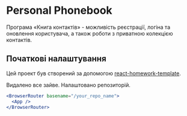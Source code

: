# Personal Phonebook

Програма «Книга контактів» - можливість реєстрації, логіна та оновлення
користувача, а також роботи з приватною колекцією контактів.

## Початкові налаштування

Цей проект був створений за допомогою
[react-homework-template](https://github.com/statsenkoin/react-homework-template).

Видалено все зайве. Налаштовано репозиторій.

```jsx
<BrowserRouter basename="/your_repo_name">
  <App />
</BrowserRouter>
```
